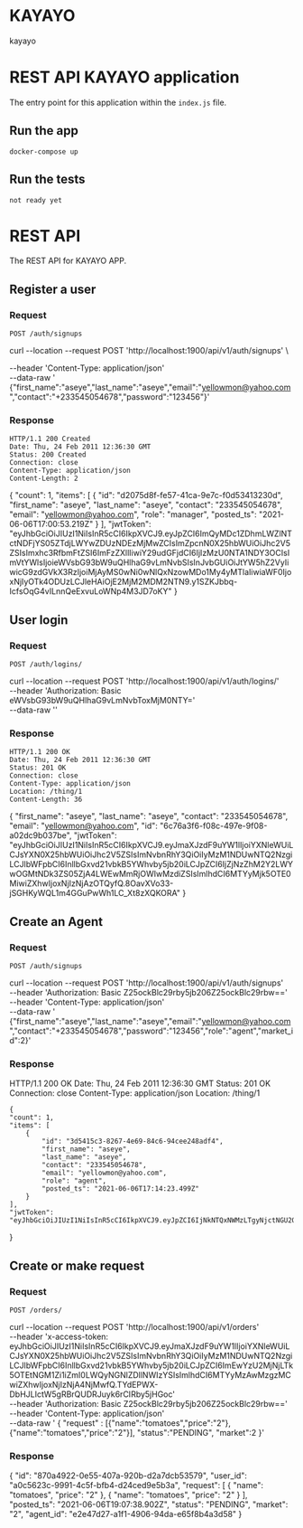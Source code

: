 # KAYAYO

kayayo

# REST API KAYAYO application


The entry point for this application  within the `index.js` file.



## Run the app

    docker-compose up

## Run the tests

    not ready yet

# REST API

The REST API for KAYAYO APP.

## Register a user

### Request

`POST /auth/signups`

curl --location --request POST 'http://localhost:1900/api/v1/auth/signups' \

--header 'Content-Type: application/json' \
--data-raw '
{"first_name":"aseye","last_name":"aseye","email":"yellowmon@yahoo.com","contact":"+233545054678","password":"123456"}'

### Response

    HTTP/1.1 200 Created
    Date: Thu, 24 Feb 2011 12:36:30 GMT
    Status: 200 Created
    Connection: close
    Content-Type: application/json
    Content-Length: 2

  
  {
    "count": 1,
    "items": [
        {
            "id": "d2075d8f-fe57-41ca-9e7c-f0d53413230d",
            "first_name": "aseye",
            "last_name": "aseye",
            "contact": "233545054678",
            "email": "yellowmon@yahoo.com",
            "role": "manager",
            "posted_ts": "2021-06-06T17:00:53.219Z"
        }
    ],
    "jwtToken": "eyJhbGciOiJIUzI1NiIsInR5cCI6IkpXVCJ9.eyJpZCI6ImQyMDc1ZDhmLWZlNTctNDFjYS05ZTdjLWYwZDUzNDEzMjMwZCIsImZpcnN0X25hbWUiOiJhc2V5ZSIsImxhc3RfbmFtZSI6ImFzZXllIiwiY29udGFjdCI6IjIzMzU0NTA1NDY3OCIsImVtYWlsIjoieWVsbG93bW9uQHlhaG9vLmNvbSIsInJvbGUiOiJtYW5hZ2VyIiwicG9zdGVkX3RzIjoiMjAyMS0wNi0wNlQxNzowMDo1My4yMTlaIiwiaWF0IjoxNjIyOTk4ODUzLCJleHAiOjE2MjM2MDM2NTN9.y1SZKJbbq-IcfsOqG4vILnnQeExvuLoWNp4M3JD7oKY"
}

## User login

### Request

`POST /auth/logins/`

curl --location --request POST 'http://localhost:1900/api/v1/auth/logins/' \
--header 'Authorization: Basic eWVsbG93bW9uQHlhaG9vLmNvbToxMjM0NTY=' \
--data-raw ''

### Response

    HTTP/1.1 200 OK
    Date: Thu, 24 Feb 2011 12:36:30 GMT
    Status: 201 OK
    Connection: close
    Content-Type: application/json
    Location: /thing/1
    Content-Length: 36

{
    "first_name": "aseye",
    "last_name": "aseye",
    "contact": "233545054678",
    "email": "yellowmon@yahoo.com",
    "id": "6c76a3f6-f08c-497e-9f08-a02dc9b037be",
    "jwtToken": "eyJhbGciOiJIUzI1NiIsInR5cCI6IkpXVCJ9.eyJmaXJzdF9uYW1lIjoiYXNleWUiLCJsYXN0X25hbWUiOiJhc2V5ZSIsImNvbnRhY3QiOiIyMzM1NDUwNTQ2NzgiLCJlbWFpbCI6InllbGxvd21vbkB5YWhvby5jb20iLCJpZCI6IjZjNzZhM2Y2LWYwOGMtNDk3ZS05ZjA4LWEwMmRjOWIwMzdiZSIsImlhdCI6MTYyMjk5OTE0MiwiZXhwIjoxNjIzNjAzOTQyfQ.8OavXVo33-jSGHKyWQL1m4GGuPwWh1LC_Xt8zXQKORA"
}

## Create an Agent

### Request

`POST /auth/signups`

curl --location --request POST 'http://localhost:1900/api/v1/auth/signups' \
--header 'Authorization: Basic Z25ockBlc29rby5jb206Z25ockBlc29rbw==' \
--header 'Content-Type: application/json' \
--data-raw '
{"first_name":"aseye","last_name":"aseye","email":"yellowmon@yahoo.com","contact":"+233545054678","password":"123456","role":"agent","market_id":2}'

### Response

 HTTP/1.1 200 OK
    Date: Thu, 24 Feb 2011 12:36:30 GMT
    Status: 201 OK
    Connection: close
    Content-Type: application/json
    Location: /thing/1

    {
    "count": 1,
    "items": [
        {
            "id": "3d5415c3-8267-4e69-84c6-94cee248adf4",
            "first_name": "aseye",
            "last_name": "aseye",
            "contact": "233545054678",
            "email": "yellowmon@yahoo.com",
            "role": "agent",
            "posted_ts": "2021-06-06T17:14:23.499Z"
        }
    ],
    "jwtToken": "eyJhbGciOiJIUzI1NiIsInR5cCI6IkpXVCJ9.eyJpZCI6IjNkNTQxNWMzLTgyNjctNGU2OS04NGM2LTk0Y2VlMjQ4YWRmNCIsImZpcnN0X25hbWUiOiJhc2V5ZSIsImxhc3RfbmFtZSI6ImFzZXllIiwiY29udGFjdCI6IjIzMzU0NTA1NDY3OCIsImVtYWlsIjoieWVsbG93bW9uQHlhaG9vLmNvbSIsInJvbGUiOiJhZ2VudCIsInBvc3RlZF90cyI6IjIwMjEtMDYtMDZUMTc6MTQ6MjMuNDk5WiIsImlhdCI6MTYyMjk5OTY2MywiZXhwIjoxNjIzNjA0NDYzfQ.8KD_qOgOwId6fmGcaAEoIdDC0eTlZUW_BpYHz4tZaCQ"
}


## Create or make request

### Request

`POST /orders/`

curl --location --request POST 'http://localhost:1900/api/v1/orders' \
--header 'x-access-token: eyJhbGciOiJIUzI1NiIsInR5cCI6IkpXVCJ9.eyJmaXJzdF9uYW1lIjoiYXNleWUiLCJsYXN0X25hbWUiOiJhc2V5ZSIsImNvbnRhY3QiOiIyMzM1NDUwNTQ2NzgiLCJlbWFpbCI6InllbGxvd21vbkB5YWhvby5jb20iLCJpZCI6ImEwYzU2MjNjLTk5OTEtNGM1Zi1iZmI0LWQyNGNlZDllNWIzYSIsImlhdCI6MTYyMzAwMzgzMCwiZXhwIjoxNjIzNjA4NjMwfQ.TYdEPWX-DbHJLIctW5gRBrQUDRJuyk6rCIRby5jHGoc' \
--header 'Authorization: Basic Z25ockBlc29rby5jb206Z25ockBlc29rbw==' \
--header 'Content-Type: application/json' \
--data-raw '
 {
 "request" :  [{"name":"tomatoes","price":"2"},{"name":"tomatoes","price":"2"}],
 "status":"PENDING",
 "market":2
 }'

 ### Response
 {
    "id": "870a4922-0e55-407a-920b-d2a7dcb53579",
    "user_id": "a0c5623c-9991-4c5f-bfb4-d24ced9e5b3a",
    "request": [
        {
            "name": "tomatoes",
            "price": "2"
        },
        {
            "name": "tomatoes",
            "price": "2"
        }
    ],
    "posted_ts": "2021-06-06T19:07:38.902Z",
    "status": "PENDING",
    "market": "2",
    "agent_id": "e2e47d27-a1f1-4906-94da-e65f8b4a3d58"
}


